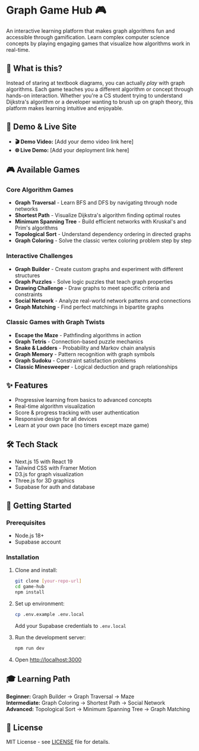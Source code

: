 # Graph Game Hub 🎮

An interactive learning platform that makes graph algorithms fun and accessible through gamification. Learn complex computer science concepts by playing engaging games that visualize how algorithms work in real-time.

## 🎯 What is this?

Instead of staring at textbook diagrams, you can actually *play* with graph algorithms. Each game teaches you a different algorithm or concept through hands-on interaction. Whether you're a CS student trying to understand Dijkstra's algorithm or a developer wanting to brush up on graph theory, this platform makes learning intuitive and enjoyable.

## 🎥 Demo & Live Site

- **🎬 Demo Video:** [Add your demo video link here]
- **🌐 Live Demo:** [Add your deployment link here]

## 🎮 Available Games

### Core Algorithm Games
- **Graph Traversal** - Learn BFS and DFS by navigating through node networks
- **Shortest Path** - Visualize Dijkstra's algorithm finding optimal routes
- **Minimum Spanning Tree** - Build efficient networks with Kruskal's and Prim's algorithms
- **Topological Sort** - Understand dependency ordering in directed graphs
- **Graph Coloring** - Solve the classic vertex coloring problem step by step

### Interactive Challenges
- **Graph Builder** - Create custom graphs and experiment with different structures
- **Graph Puzzles** - Solve logic puzzles that teach graph properties
- **Drawing Challenge** - Draw graphs to meet specific criteria and constraints
- **Social Network** - Analyze real-world network patterns and connections
- **Graph Matching** - Find perfect matchings in bipartite graphs

### Classic Games with Graph Twists
- **Escape the Maze** - Pathfinding algorithms in action
- **Graph Tetris** - Connection-based puzzle mechanics
- **Snake & Ladders** - Probability and Markov chain analysis
- **Graph Memory** - Pattern recognition with graph symbols
- **Graph Sudoku** - Constraint satisfaction problems
- **Classic Minesweeper** - Logical deduction and graph relationships

## ✨ Features

- Progressive learning from basics to advanced concepts
- Real-time algorithm visualization
- Score & progress tracking with user authentication
- Responsive design for all devices
- Learn at your own pace (no timers except maze game)

## 🛠 Tech Stack

- Next.js 15 with React 19
- Tailwind CSS with Framer Motion
- D3.js for graph visualization
- Three.js for 3D graphics
- Supabase for auth and database

## 🚀 Getting Started

### Prerequisites
- Node.js 18+
- Supabase account

### Installation

1. Clone and install:
   ```bash
   git clone [your-repo-url]
   cd game-hub
   npm install
   ```

2. Set up environment:
   ```bash
   cp .env.example .env.local
   ```
   Add your Supabase credentials to `.env.local`

3. Run the development server:
   ```bash
   npm run dev
   ```

4. Open [http://localhost:3000](http://localhost:3000)

## 🎓 Learning Path

**Beginner:** Graph Builder → Graph Traversal → Maze  
**Intermediate:** Graph Coloring → Shortest Path → Social Network  
**Advanced:** Topological Sort → Minimum Spanning Tree → Graph Matching

## 📝 License

MIT License - see [LICENSE](LICENSE) file for details.
